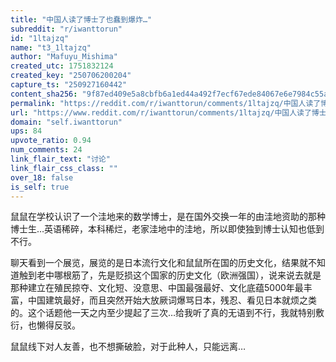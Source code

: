 ```yaml
---
title: "中国人读了博士了也蠢到爆炸…"
subreddit: "r/iwanttorun"
id: "1ltajzq"
name: "t3_1ltajzq"
author: "Mafuyu_Mishima"
created_utc: 1751832124
created_key: "250706200204"
capture_ts: "250927160442"
content_sha256: "9f87ed409e5a8cbfb6a1ed44a492f7ecf67ede84067e6e7984c55a8e1d80781b"
permalink: "https://reddit.com/r/iwanttorun/comments/1ltajzq/中国人读了博士了也蠢到爆炸/"
url: "https://www.reddit.com/r/iwanttorun/comments/1ltajzq/中国人读了博士了也蠢到爆炸/"
domain: "self.iwanttorun"
ups: 84
upvote_ratio: 0.94
num_comments: 24
link_flair_text: "讨论"
link_flair_css_class: ""
over_18: false
is_self: true
---
```


鼠鼠在学校认识了一个洼地来的数学博士，是在国外交换一年的由洼地资助的那种博士生…英语稀碎，本科稀烂，老家洼地中的洼地，所以即使独到博士认知也低到不行。

聊天看到一个展览，展览的是日本流行文化和鼠鼠所在国的历史文化，结果就不知道触到老中哪根筋了，先是贬损这个国家的历史文化（欧洲强国），说来说去就是那种建立在殖民掠夺、文化短、没意思、中国最强最好、文化底蕴5000年最丰富，中国建筑最好，而且突然开始大放厥词爆骂日本，残忍、看见日本就烦之类的。这个话题他一天之内至少提起了三次…给我听了真的无语到不行，我就特别敷衍，也懒得反驳。

鼠鼠线下对人友善，也不想撕破脸，对于此种人，只能远离…
